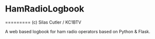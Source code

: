 # HamRadioLogbook
=========
(c) Silas Cutler / KC1BTV

A web based logbook for ham radio operators based on Python & Flask.  
